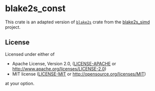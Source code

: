 # blake2s_const

This crate is an adapted version of [`blake2s`](https://crates.io/crates/blake2s) crate from
the [blake2s_simd](https://github.com/oconnor663/blake2_simd) project.

## License

Licensed under either of

 * Apache License, Version 2.0, ([LICENSE-APACHE](../../LICENSE-APACHE) or http://www.apache.org/licenses/LICENSE-2.0)
 * MIT license ([LICENSE-MIT](../../LICENSE-MIT) or http://opensource.org/licenses/MIT)

at your option.
